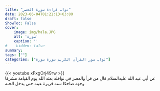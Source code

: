 ```yaml
---
title: "ثواب قراءة سورة العصر"
date: 2023-06-04T01:21:13+03:00
draft: false
ShowToc: False
cover:
    image: img/hala.JPG
    alt: 'صورة'
    caption: ''
#    hidden: false
summary: 
tags: [""]
categories: ["ثواب سور القرآن الكريم سورة سورة"]
---
```

{{< youtube xFxgOrj49rw >}} 
<br>
عن أبي
عبد الله عليه‌السلام قال من قرأ والعصر في نوافله بعثه الله يوم القيامة مشرقا
وجهه ضاحكا سنه قريرة عينه حتى يدخل الجنة.

